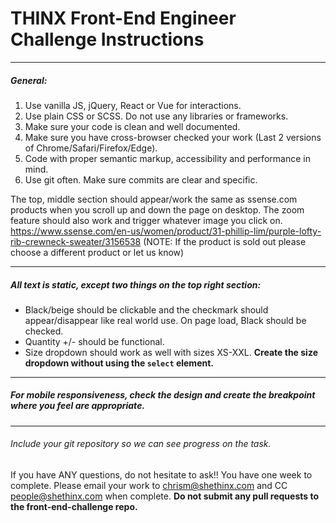 # THINX Front-End Engineer Challenge Instructions

---

##### General:
1. Use vanilla JS, jQuery, React or Vue for interactions.
2. Use plain CSS or SCSS. Do not use any libraries or frameworks.
3. Make sure your code is clean and well documented.
4. Make sure you have cross-browser checked your work (Last 2 versions of Chrome/Safari/Firefox/Edge).
5. Code with proper semantic markup, accessibility and performance in mind.
6. Use git often. Make sure commits are clear and specific.

The top, middle section should appear/work the same as ssense.com products when you scroll up and down the page on desktop. The zoom feature should also work and trigger whatever image you click on.
https://www.ssense.com/en-us/women/product/31-phillip-lim/purple-lofty-rib-crewneck-sweater/3156538 (NOTE: If the product is sold out please choose a different product or let us know)

---

##### All text is static, except two things on the top right section:
* Black/beige should be clickable and the checkmark should appear/disappear like real world use. On page load, Black should be checked.
* Quantity +/- should be functional.
* Size dropdown should work as well with sizes XS-XXL. **Create the size dropdown without using the `select` element.**

---

##### For mobile responsiveness, check the design and create the breakpoint where you feel are appropriate.

---

###### Include your git repository so we can see progress on the task.

If you have ANY questions, do not hesitate to ask!!
You have one week to complete. Please email your work to chrism@shethinx.com and CC people@shethinx.com when complete. **Do not submit any pull requests to the front-end-challenge repo.**
